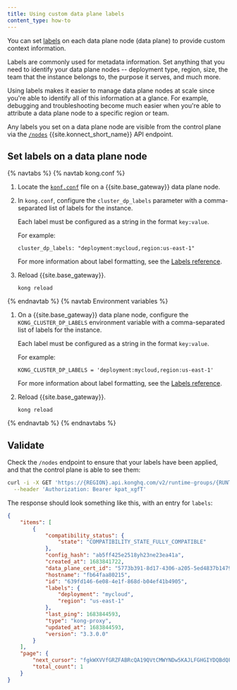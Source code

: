 ```yaml
---
title: Using custom data plane labels
content_type: how-to
---
```


You can set [labels](/konnect/reference/labels/) on each data plane node (data plane) to provide custom context information. 

Labels are commonly used for metadata information. Set anything that you need to identify your data plane nodes -- deployment type, region, size, the team that the instance belongs to, the purpose it serves, and much more. 

Using labels makes it easier to manage data plane nodes at scale since you're able to identify all of this information at a glance. For example, debugging and troubleshooting become much easier when you're able to attribute a data plane node to a specific region or team.

Any labels you set on a data plane node are visible from the control plane via the [`/nodes`](/konnect/api/runtime-groups-config/#nodes) {{site.konnect_short_name}} API endpoint.

## Set labels on a data plane node

{% navtabs %}
{% navtab kong.conf %}

1. Locate the [`konf.conf`](/gateway/latest/production/kong-conf/) file on a {{site.base_gateway}} data plane node. 
   
1. In `kong.conf`, configure the `cluster_dp_labels` parameter with a comma-separated list of labels for the instance. 

    Each label must be configured as a string in the format `key:value`.

    For example:

    ```
    cluster_dp_labels: "deployment:mycloud,region:us-east-1"
    ```

    For more information about label formatting, see the [Labels reference](/konnect/reference/labels/).

1. Reload {{site.base_gateway}}.

    ```
    kong reload
    ```

{% endnavtab %}
{% navtab Environment variables %}

1. On a {{site.base_gateway}} data plane node, configure the `KONG_CLUSTER_DP_LABELS` environment variable with 
a comma-separated list of labels for the instance. 

    Each label must be configured as a string in the format `key:value`.

    For example:

    ```
    KONG_CLUSTER_DP_LABELS = 'deployment:mycloud,region:us-east-1'
    ```

    For more information about label formatting, see the [Labels reference](/konnect/reference/labels/).

1. Reload {{site.base_gateway}}.

    ```
    kong reload
    ```

{% endnavtab %}
{% endnavtabs %}

## Validate

Check the `/nodes` endpoint to ensure that your labels have been applied, and that the control plane is able to see them:

```sh
curl -i -X GET 'https://{REGION}.api.konghq.com/v2/runtime-groups/{RUNTIME_GROUP_ID}/nodes' \
  --header 'Authorization: Bearer kpat_xgfT'
```

The response should look something like this, with an entry for `labels`:

```json
{
    "items": [
        {
            "compatibility_status": {
                "state": "COMPATIBILITY_STATE_FULLY_COMPATIBLE"
            },
            "config_hash": "ab5ff425e2518yh23ne23ea41a",
            "created_at": 1683841722,
            "data_plane_cert_id": "5773b391-8d17-4306-a205-5ed4837b1479",
            "hostname": "fb64faa80215",
            "id": "639fd146-6e08-4e1f-868d-b04ef41b4905",
            "labels": {
                "deployment": "mycloud",
                "region": "us-east-1"
            },
            "last_ping": 1683844593,
            "type": "kong-proxy",
            "updated_at": 1683844593,
            "version": "3.3.0.0"
        }
    ],
    "page": {
        "next_cursor": "fgkWXVVfGRZFABRcQA19QVtCMWYNDw5KAJLFGHGIYDQBdQFQ==",
        "total_count": 1
    }
}
```
